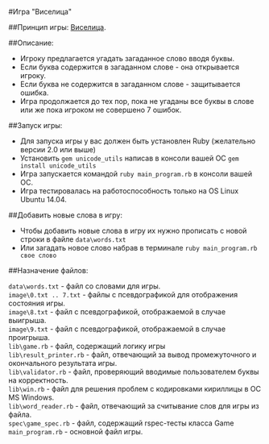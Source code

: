 #Игра "Виселица" 

##Принцип игры: [Виселица](https://ru.wikipedia.org/wiki/%D0%92%D0%B8%D1%81%D0%B5%D0%BB%D0%B8%D1%86%D0%B0_(%D0%B8%D0%B3%D1%80%D0%B0)).

##Описание:

- Игроку предлагается угадать загаданное слово вводя буквы.  
- Если буква содержится в загаданном слове - она открывается игроку.  
- Если буква не содержится в загаданном слове - защитывается ошибка.  
- Игра продолжается до тех пор, пока не угаданы все буквы в слове или же пока игроком не совершено 7 ошибок.

##Запуск игры:

- Для запуска игры у вас должен быть установлен Ruby (желательно версии 2.0 или выше)
- Установить `gem unicode_utils` написав в консоли вашей ОС `gem install unicode_utils`
- Игра запускается командой `ruby main_program.rb` в консоли вашей ОС.
- Игра тестировалась на работоспособность только на OS Linux Ubuntu 14.04.

##Добавить новые слова в игру:
- Чтобы добавить новые слова в игру их нужно прописать с новой строки в файле `data\words.txt`
- Или загадать новое слово набрав в терминале `ruby main_program.rb свое слово`

##Назначение файлов:

`data\words.txt` - файл со словами для игры.  
`image\0.txt .. 7.txt` - файлы с псевдографикой для отображения состояния игры.  
`image\8.txt` - файл с псевдографикой, отображаемой в случае выигрыша.  
`image\9.txt` - файл с псевдографикой, отображаемой в случае проигрыша.  
`lib\game.rb` - файл, содержащий логику игры  
`lib\result_printer.rb` - файл, отвечающий за вывод промежуточного и окончального результата игры.  
`lib\validator.rb` - файл, проверяющий вводимые пользователем буквы на корректность.  
`lib\win.rb` - файл для решения проблем с кодировками кириллицы в ОС MS Windows.  
`lib\word_reader.rb` - файл, отвечающий за считывание слов для игры из файла.  
`spec\game_spec.rb` - файл, содержащий rspec-тесты класса Game  
`main_program.rb` - основной файл игры.  
